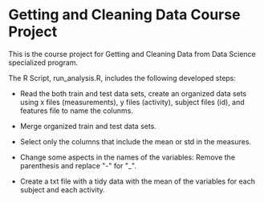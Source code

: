 # Getting and Cleaning Data Course Project

This is the course project for Getting and Cleaning Data from Data Science specialized program.

The R Script, run_analysis.R, includes the following developed steps:

- Read the both train and test data sets, create an organized data sets using x files (measurements), y files (activity), subject files (id), and features file to name the colunms.

- Merge organized train and test data sets.

- Select only the columns that include the mean or std in the measures.

- Change some aspects in the names of the variables: Remove the parenthesis and replace "-" for "_".

- Create a txt file with a tidy data with the mean of the variables for each subject and each activity.
